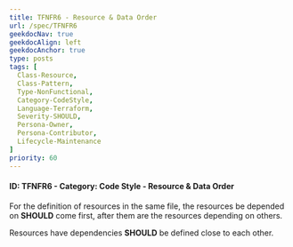 ```yaml
---
title: TFNFR6 - Resource & Data Order
url: /spec/TFNFR6
geekdocNav: true
geekdocAlign: left
geekdocAnchor: true
type: posts
tags: [
  Class-Resource,
  Class-Pattern,
  Type-NonFunctional,
  Category-CodeStyle,
  Language-Terraform,
  Severity-SHOULD,
  Persona-Owner,
  Persona-Contributor,
  Lifecycle-Maintenance
]
priority: 60
---
```


#### ID: TFNFR6 - Category: Code Style - Resource & Data Order

For the definition of resources in the same file, the resources be depended on **SHOULD** come first, after them are the resources depending on others.

Resources have dependencies **SHOULD** be defined close to each other.
